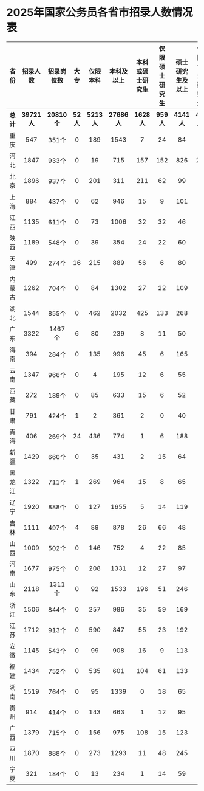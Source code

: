 # 2025年国家公务员各省市招录人数情况表

| 省份 | 招录人数 | 招录岗位数 | 大专 | 仅限本科 | 本科及以上 | 本科或硕士研究生 | 仅限硕士研究生 | 硕士研究生及以上 | 仅限博士研究生 |
|:---:|:---:|:---:|:---:|:---:|:---:|:---:|:---:|:---:|:---:|
| **总计** | **39721人** | **20810个** | **52人** | **5213人** | **27686人** | **1628人** | **959人** | **4141人** | **42人** |
| 重庆 | 547 | 351个 | 0 | 189 | 1543 | 7 | 24 | 84 | 0 |
| 河北 | 1847 | 933个 | 0 | 19 | 715 | 157 | 152 | 826 | 27 |
| 北京 | 1896 | 937个 | 0 | 201 | 311 | 211 | 62 | 99 | 0 |
| 上海 | 884 | 437个 | 0 | 62 | 946 | 15 | 9 | 101 | 2 |
| 江西 | 1135 | 611个 | 0 | 73 | 1006 | 32 | 32 | 46 | 0 |
| 陕西 | 1189 | 548个 | 0 | 39 | 354 | 24 | 22 | 60 | 0 |
| 天津 | 499 | 274个 | 16 | 215 | 889 | 56 | 6 | 80 | 0 |
| 内蒙古 | 1262 | 704个 | 0 | 84 | 1302 | 27 | 22 | 109 | 0 |
| 湖北 | 1544 | 855个 | 0 | 462 | 2032 | 425 | 133 | 268 | 2 |
| 广东 | 3322 | 1467个 | 6 | 80 | 239 | 8 | 11 | 50 | 0 |
| 海南 | 394 | 284个 | 0 | 135 | 996 | 45 | 6 | 165 | 0 |
| 云南 | 1347 | 966个 | 0 | 4 | 195 | 12 | 6 | 55 | 0 |
| 西藏 | 272 | 189个 | 0 | 85 | 633 | 15 | 6 | 52 | 0 |
| 甘肃 | 791 | 424个 | 1 | 2 | 361 | 2 | 0 | 40 | 0 |
| 青海 | 406 | 269个 | 24 | 436 | 774 | 1 | 6 | 188 | 0 |
| 新疆 | 1429 | 660个 | 0 | 35 | 431 | 2 | 15 | 64 | 0 |
| 黑龙江 | 1322 | 711个 | 1 | 269 | 964 | 15 | 8 | 65 | 0 |
| 辽宁 | 1920 | 888个 | 0 | 127 | 1655 | 5 | 14 | 119 | 0 |
| 吉林 | 1111 | 497个 | 4 | 89 | 878 | 26 | 66 | 48 | 0 |
| 山西 | 1009 | 502个 | 0 | 146 | 752 | 4 | 22 | 85 | 0 |
| 河南 | 1677 | 975个 | 0 | 208 | 1331 | 12 | 27 | 97 | 2 |
| 山东 | 2118 | 1311个 | 0 | 92 | 1533 | 196 | 51 | 246 | 0 |
| 浙江 | 1506 | 844个 | 0 | 257 | 986 | 35 | 59 | 169 | 0 |
| 江苏 | 1712 | 913个 | 0 | 590 | 847 | 55 | 23 | 192 | 5 |
| 安徽 | 1145 | 543个 | 0 | 99 | 908 | 16 | 9 | 113 | 0 |
| 福建 | 1434 | 752个 | 0 | 535 | 601 | 104 | 61 | 133 | 0 |
| 湖南 | 1519 | 764个 | 0 | 95 | 1339 | 0 | 18 | 65 | 2 |
| 贵州 | 914 | 414个 | 0 | 143 | 663 | 1 | 12 | 95 | 0 |
| 广西 | 1379 | 715个 | 0 | 156 | 975 | 108 | 15 | 123 | 2 |
| 四川 | 1870 | 888个 | 0 | 273 | 1293 | 11 | 48 | 245 | 0 |
| 宁夏 | 321 | 184个 | 0 | 13 | 234 | 1 | 14 | 59 | 0 |
